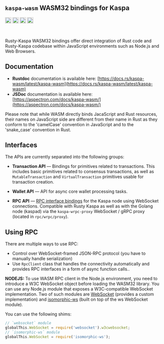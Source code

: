 
## `kaspa-wasm` WASM32 bindings for Kaspa

[<img alt="github" src="https://img.shields.io/badge/github-kaspanet/rusty--kaspa-8da0cb?style=for-the-badge&labelColor=555555&color=8da0cb&logo=github" height="20">](https://github.com/kaspanet/rusty-kaspa/tree/master/wasm)
[<img alt="crates.io" src="https://img.shields.io/crates/v/kaspa-wasm.svg?maxAge=2592000&style=for-the-badge&color=fc8d62&logo=rust" height="20">](https://crates.io/crates/kaspa-wasm)
[<img alt="docs.rs" src="https://img.shields.io/badge/docs.rs-kaspa--wasm-56c2a5?maxAge=2592000&style=for-the-badge&logo=docs.rs" height="20">](https://docs.rs/kaspa-wasm)
<img alt="license" src="https://img.shields.io/crates/l/kaspa-wasm.svg?maxAge=2592000&color=6ac&style=for-the-badge&logoColor=fff" height="20">


<br>

Rusty-Kaspa WASM32 bindings offer direct integration of Rust code and Rusty-Kaspa
codebase within JavaScript environments such as Node.js and Web Browsers.

## Documentation

- **Rustdoc** documentation is available here: [https://docs.rs/kaspa-wasm/latest/kaspa-wasm](https://docs.rs/kaspa-wasm/latest/kaspa-wasm)
- **JSDoc** documentation is available here: [https://aspectron.com/docs/kaspa-wasm/](https://aspectron.com/docs/kaspa-wasm/)

Please note that while WASM directly binds JacaScript and Rust resources, their names on JavaScript side
are different from their name in Rust as they conform to the 'camelCase' convention in JavaScript and 
to the 'snake_case' convention in Rust. 

## Interfaces

The APIs are currently separated into the following groups:

- **Transaction API** — Bindings for primitives related to transactions.
This includes basic primitives related to consensus transactions, as well as
`MutableTransaction` and `VirtualTransaction` primitives usable for 
transaction creation.

- **Wallet API** — API for async core wallet processing tasks.

- **RPC API** — [RPC interface bindings](https://docs.rs/kaspa-wasm/latest/kaspa-wasm/rpc) for the Kaspa node using WebSocket connections.
Compatible with Rusty Kaspa as well as with the Golang node (kaspad) via the `kaspa-wrpc-proxy` 
WebSocket / gRPC proxy (located in `rpc/wrpc/proxy`).

## Using RPC

There are multiple ways to use RPC:
- Control over WebSocket-framed JSON-RPC protocol (you have to manually handle serialization)
- Use `RpcClient` class that handles the connectivity automatically and provides RPC interfaces in a form of async function calls..

**NODEJS:** To use WASM RPC client in the Node.js environment, you need to introduce a W3C WebSocket object 
before loading the WASM32 library. You can use any Node.js module that exposes a W3C-compatible 
WebSocket implementation. Two of such modules are [WebSocket](https://www.npmjs.com/package/websocket) 
(provides a custom implementation) and [isomorphic-ws](https://www.npmjs.com/package/isomorphic-ws) 
(built on top of the ws WebSocket module).

You can use the following shims:

```js
// `websocket` module
globalThis.WebSocket = require('websocket').w3cwebsocket;
// `isomorphic-ws` module
globalThis.WebSocket = require('isomorphic-ws');
```

